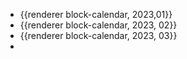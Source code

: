 - {{renderer block-calendar, 2023,01}}
- {{renderer block-calendar, 2023, 02}}
- {{renderer block-calendar, 2023, 03}}
-